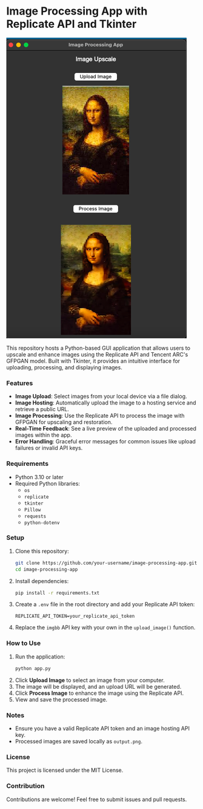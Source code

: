 # Image Processing App with Replicate API and Tkinter

![screenshot](src/example.png)

This repository hosts a Python-based GUI application that allows users to upscale and enhance images using the Replicate API and Tencent ARC's GFPGAN model. Built with Tkinter, it provides an intuitive interface for uploading, processing, and displaying images. 

### Features
- **Image Upload**: Select images from your local device via a file dialog.
- **Image Hosting**: Automatically upload the image to a hosting service and retrieve a public URL.
- **Image Processing**: Use the Replicate API to process the image with GFPGAN for upscaling and restoration.
- **Real-Time Feedback**: See a live preview of the uploaded and processed images within the app.
- **Error Handling**: Graceful error messages for common issues like upload failures or invalid API keys.

### Requirements
- Python 3.10 or later
- Required Python libraries:
  - `os`
  - `replicate`
  - `tkinter`
  - `Pillow`
  - `requests`
  - `python-dotenv`

### Setup
1. Clone this repository:
   ```bash
   git clone https://github.com/your-username/image-processing-app.git
   cd image-processing-app
   ```
2. Install dependencies:
   ```bash
   pip install -r requirements.txt
   ```
3. Create a `.env` file in the root directory and add your Replicate API token:
   ```
   REPLICATE_API_TOKEN=your_replicate_api_token
   ```
4. Replace the `imgbb` API key with your own in the `upload_image()` function.

### How to Use
1. Run the application:
   ```bash
   python app.py
   ```
2. Click **Upload Image** to select an image from your computer.
3. The image will be displayed, and an upload URL will be generated.
4. Click **Process Image** to enhance the image using the Replicate API.
5. View and save the processed image.

### Notes
- Ensure you have a valid Replicate API token and an image hosting API key.
- Processed images are saved locally as `output.png`.

### License
This project is licensed under the MIT License.

### Contribution
Contributions are welcome! Feel free to submit issues and pull requests.